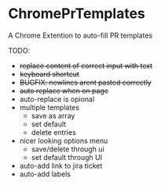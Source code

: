 # ChromePrTemplates
A Chrome Extention to auto-fill PR templates

TODO:
  - ~~replace content of correct input with text~~
  - ~~keyboard shortcut~~
  - ~~BUGFIX: newlines arent pasted correctly~~
  - ~~auto replace when on page~~
  - auto-replace is opional
  - multiple templates
    - save as array
    - set default
    - delete entries
  - nicer looking options menu
    - save/delete through ui
    - set default through UI
  - auto-add link to jira ticket
  - auto-add labels
